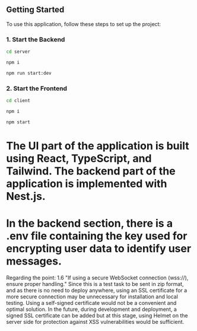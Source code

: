 ## Getting Started
To use this application, follow these steps to set up the project:

### 1. Start the Backend

```bash
cd server
```
```bash
npm i
```
```bash
npm run start:dev
```

### 2. Start the Frontend
```bash
cd client
```
```bash
npm i
```

```bash
npm start
```

# The UI part of the application is built using React, TypeScript, and Tailwind. The backend part of the application is implemented with Nest.js.



# In the backend section, there is a .env file containing the key used for encrypting user data to identify user messages.

Regarding the point:
1.6 "If using a secure WebSocket connection (wss://), ensure proper handling."
Since this is a test task to be sent in zip format, and as there is no need to deploy anywhere, using an SSL certificate for a more secure connection may be unnecessary for installation and local testing. Using a self-signed certificate would not be a convenient and optimal solution. In the future, during development and deployment, a signed SSL certificate can be added but at this stage, using Helmet on the server side for protection against XSS vulnerabilities would be sufficient.








